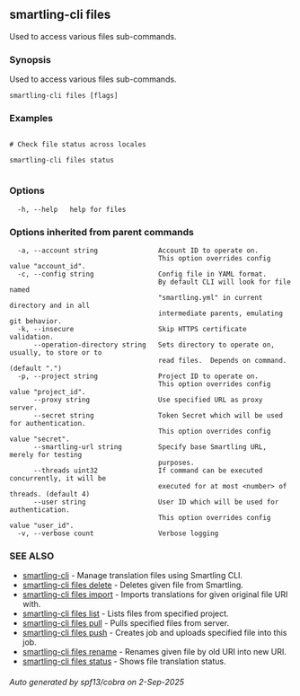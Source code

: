 ## smartling-cli files

Used to access various files sub-commands.

### Synopsis

Used to access various files sub-commands.

```
smartling-cli files [flags]
```

### Examples

```

# Check file status across locales

smartling-cli files status


```

### Options

```
  -h, --help   help for files
```

### Options inherited from parent commands

```
  -a, --account string               Account ID to operate on.
                                     This option overrides config value "account_id".
  -c, --config string                Config file in YAML format.
                                     By default CLI will look for file named
                                     "smartling.yml" in current directory and in all
                                     intermediate parents, emulating git behavior.
  -k, --insecure                     Skip HTTPS certificate validation.
      --operation-directory string   Sets directory to operate on, usually, to store or to
                                     read files.  Depends on command. (default ".")
  -p, --project string               Project ID to operate on.
                                     This option overrides config value "project_id".
      --proxy string                 Use specified URL as proxy server.
      --secret string                Token Secret which will be used for authentication.
                                     This option overrides config value "secret".
      --smartling-url string         Specify base Smartling URL, merely for testing
                                     purposes.
      --threads uint32               If command can be executed concurrently, it will be
                                     executed for at most <number> of threads. (default 4)
      --user string                  User ID which will be used for authentication.
                                     This option overrides config value "user_id".
  -v, --verbose count                Verbose logging
```

### SEE ALSO

* [smartling-cli](smartling-cli.md)	 - Manage translation files using Smartling CLI.
* [smartling-cli files delete](smartling-cli_files_delete.md)	 - Deletes given file from Smartling.
* [smartling-cli files import](smartling-cli_files_import.md)	 - Imports translations for given original file URI with.
* [smartling-cli files list](smartling-cli_files_list.md)	 - Lists files from specified project.
* [smartling-cli files pull](smartling-cli_files_pull.md)	 - Pulls specified files from server.
* [smartling-cli files push](smartling-cli_files_push.md)	 - Creates job and uploads specified file into this job.
* [smartling-cli files rename](smartling-cli_files_rename.md)	 - Renames given file by old URI into new URI.
* [smartling-cli files status](smartling-cli_files_status.md)	 - Shows file translation status.

###### Auto generated by spf13/cobra on 2-Sep-2025
